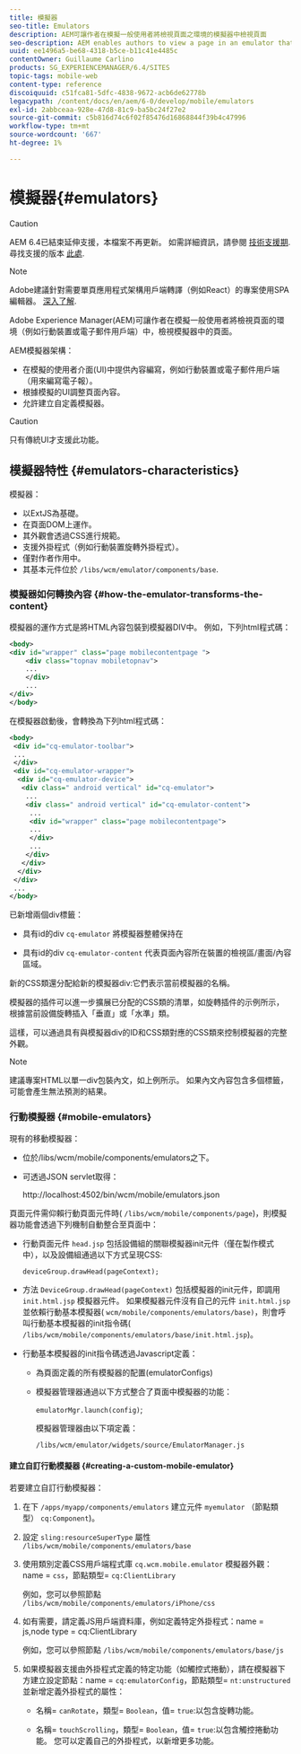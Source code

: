 ```yaml
---
title: 模擬器
seo-title: Emulators
description: AEM可讓作者在模擬一般使用者將檢視頁面之環境的模擬器中檢視頁面
seo-description: AEM enables authors to view a page in an emulator that simulates the environment in which an end-user will view the page
uuid: ee1496a5-be68-4318-b5ce-b11c41e4485c
contentOwner: Guillaume Carlino
products: SG_EXPERIENCEMANAGER/6.4/SITES
topic-tags: mobile-web
content-type: reference
discoiquuid: c51fca81-5dfc-4838-9672-acb6de62778b
legacypath: /content/docs/en/aem/6-0/develop/mobile/emulators
exl-id: 2abbceaa-928e-47d8-81c9-ba5bc24f27e2
source-git-commit: c5b816d74c6f02f85476d16868844f39b4c47996
workflow-type: tm+mt
source-wordcount: '667'
ht-degree: 1%

---
```


# 模擬器{#emulators}

>[!CAUTION]
>
>AEM 6.4已結束延伸支援，本檔案不再更新。 如需詳細資訊，請參閱 [技術支援期](https://helpx.adobe.com//tw/support/programs/eol-matrix.html). 尋找支援的版本 [此處](https://experienceleague.adobe.com/docs/).

>[!NOTE]
>
>Adobe建議針對需要單頁應用程式架構用戶端轉譯（例如React）的專案使用SPA編輯器。 [深入了解](/help/sites-developing/spa-overview.md).

Adobe Experience Manager(AEM)可讓作者在模擬一般使用者將檢視頁面的環境（例如行動裝置或電子郵件用戶端）中，檢視模擬器中的頁面。

AEM模擬器架構：

* 在模擬的使用者介面(UI)中提供內容編寫，例如行動裝置或電子郵件用戶端（用來編寫電子報）。
* 根據模擬的UI調整頁面內容。
* 允許建立自定義模擬器。

>[!CAUTION]
>
>只有傳統UI才支援此功能。

## 模擬器特性 {#emulators-characteristics}

模擬器：

* 以ExtJS為基礎。
* 在頁面DOM上運作。
* 其外觀會透過CSS進行規範。
* 支援外掛程式（例如行動裝置旋轉外掛程式）。
* 僅對作者作用中。
* 其基本元件位於 `/libs/wcm/emulator/components/base`.

### 模擬器如何轉換內容 {#how-the-emulator-transforms-the-content}

模擬器的運作方式是將HTML內容包裝到模擬器DIV中。 例如，下列html程式碼：

```xml
<body>
<div id="wrapper" class="page mobilecontentpage ">
    <div class="topnav mobiletopnav">
    ...
    </div>
    ...
</div>
</body>
```

在模擬器啟動後，會轉換為下列html程式碼：

```xml
<body>
 <div id="cq-emulator-toolbar">
 ...
 </div>
 <div id="cq-emulator-wrapper">
  <div id="cq-emulator-device">
   <div class=" android vertical" id="cq-emulator">
    ...
    <div class=" android vertical" id="cq-emulator-content">
     ...
     <div id="wrapper" class="page mobilecontentpage">
     ...
     </div>
     ...
    </div>
   </div>
  </div>
 </div>
 ...
</body>
```

已新增兩個div標籤：

* 具有id的div `cq-emulator` 將模擬器整體保持在

* 具有id的div `cq-emulator-content` 代表頁面內容所在裝置的檢視區/畫面/內容區域。

新的CSS類還分配給新的模擬器div:它們表示當前模擬器的名稱。

模擬器的插件可以進一步擴展已分配的CSS類的清單，如旋轉插件的示例所示，根據當前設備旋轉插入「垂直」或「水準」類。

這樣，可以通過具有與模擬器div的ID和CSS類對應的CSS類來控制模擬器的完整外觀。

>[!NOTE]
>
>建議專案HTML以單一div包裝內文，如上例所示。 如果內文內容包含多個標籤，可能會產生無法預測的結果。

### 行動模擬器 {#mobile-emulators}

現有的移動模擬器：

* 位於/libs/wcm/mobile/components/emulators之下。
* 可透過JSON servlet取得：

   http://localhost:4502/bin/wcm/mobile/emulators.json

頁面元件需仰賴行動頁面元件時( `/libs/wcm/mobile/components/page`)，則模擬器功能會透過下列機制自動整合至頁面中：

* 行動頁面元件 `head.jsp` 包括設備組的關聯模擬器init元件（僅在製作模式中），以及設備組通過以下方式呈現CSS:

   `deviceGroup.drawHead(pageContext);`

* 方法 `DeviceGroup.drawHead(pageContext)` 包括模擬器的init元件，即調用 `init.html.jsp` 模擬器元件。 如果模擬器元件沒有自己的元件 `init.html.jsp` 並依賴行動基本模擬器( `wcm/mobile/components/emulators/base)`，則會呼叫行動基本模擬器的init指令碼( `/libs/wcm/mobile/components/emulators/base/init.html.jsp`)。

* 行動基本模擬器的init指令碼透過Javascript定義：

   * 為頁面定義的所有模擬器的配置(emulatorConfigs)
   * 模擬器管理器通過以下方式整合了頁面中模擬器的功能：

      `emulatorMgr.launch(config)`;

      模擬器管理器由以下項定義：

      `/libs/wcm/emulator/widgets/source/EmulatorManager.js`

#### 建立自訂行動模擬器 {#creating-a-custom-mobile-emulator}

若要建立自訂行動模擬器：

1. 在下 `/apps/myapp/components/emulators` 建立元件 `myemulator` （節點類型） `cq:Component`)。

1. 設定 `sling:resourceSuperType` 屬性 `/libs/wcm/mobile/components/emulators/base`

1. 使用類別定義CSS用戶端程式庫 `cq.wcm.mobile.emulator` 模擬器外觀：name = `css`，節點類型= `cq:ClientLibrary`

   例如，您可以參照節點 `/libs/wcm/mobile/components/emulators/iPhone/css`

1. 如有需要，請定義JS用戶端資料庫，例如定義特定外掛程式：name = js,node type = cq:ClientLibrary

   例如，您可以參照節點 `/libs/wcm/mobile/components/emulators/base/js`

1. 如果模擬器支援由外掛程式定義的特定功能（如觸控式捲動），請在模擬器下方建立設定節點：name = `cq:emulatorConfig`，節點類型= `nt:unstructured` 並新增定義外掛程式的屬性：

   * 名稱= `canRotate`，類型= `Boolean`，值= `true`:以包含旋轉功能。

   * 名稱= `touchScrolling`，類型= `Boolean`，值= `true`:以包含觸控捲動功能。
   您可以定義自己的外掛程式，以新增更多功能。
